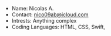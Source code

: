 - Name: Nicolas A.
- Contact: nico09ab@icloud.com
- Intrests: Anything complex
- Coding Languages: HTML, CSS, Swift, 

<!---
Nico09AB/Nico09AB is a ✨ special ✨ repository because its `README.md` (this file) appears on your GitHub profile.
You can click the Preview link to take a look at your changes.
--->
